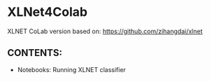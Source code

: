 # XLNet4Colab
XLNET CoLab version based on: https://github.com/zihangdai/xlnet


## CONTENTS:

- Notebooks: Running XLNET classifier 
